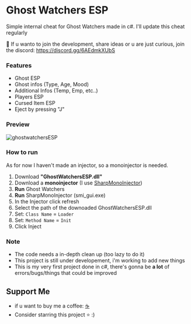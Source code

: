 # Ghost Watchers ESP
Simple internal cheat for Ghost Watchers made in c#. I'll update this cheat regularly

🎈 If u wanto to join the development, share ideas or u are just curious, join the discord: https://discord.gg/6AEdmkXUbS

### Features
- Ghost ESP
- Ghost infos (Type, Age, Mood)
- Additional Infos (Temp, Emp, etc..)
- Players ESP
- Cursed Item ESP
- Eject by pressing "J"

### Preview
![ghostwatchersESP](https://user-images.githubusercontent.com/81587335/183890235-07917b5f-34a9-4286-9429-bb38c3fa8895.png)

### How to run
As for now I haven't made an injector, so a monoinjector is needed.
1. Download **"GhostWatchersESP.dll"**
2. Download a **monoinjector** (I use [SharpMonoInjector](https://www.unknowncheats.me/forum/downloads.php?do=file&id=34970))
3. **Run** Ghost Watchers
4. **Run** SharpMonoInjector (smi_gui.exe)
5. In the Injector click refresh
6. Select the path of the downoaded GhostWatchersESP.dll
7. Set: `Class Name` = `Loader`
8. Set: `Method Name` = `Init`
9. Click Inject

### Note
- The code needs a in-depth clean up (too lazy to do it)
- This project is still under developement, i'm working to add new things
- This is my very first project done in c#, there's gonna be **a lot** of errors/bugs/things that could be improved

## Support Me
- if u want to buy me a coffee: [☕️](https://www.buymeacoffee.com/Bbalduzz)
- Consider starring this project ⭐️ :)
